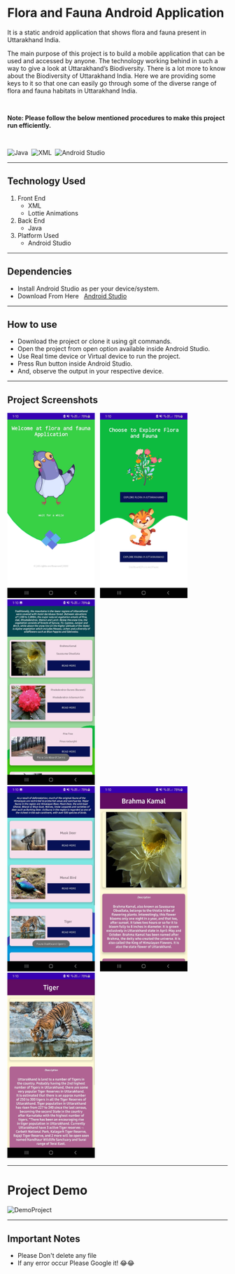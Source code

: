 # Flora and Fauna Android Application

<p>It is a static android application that shows flora and fauna present in Uttarakhand India.</p>

<p>The main purpose of this project is to build a mobile application that can be used and accessed by anyone. The technology working behind in such a way to give a look at Uttarakhand’s Biodiversity. There is a lot more to know about the Biodiversity of Uttarakhand India. Here we are providing some keys to it so that one can easily go through some of the diverse range of flora and fauna habitats in Uttarakhand India.
</p>

<br>

__Note: Please follow the below mentioned procedures to make this project run efficiently.__

<br>

![Java](https://img.shields.io/badge/%20-JAVA-yellow "Java")&nbsp;
![XML](https://img.shields.io/badge/%20-XML-orange "XML")&nbsp;
![Android Studio](https://img.shields.io/badge/%20-Android%20Studio-blue "Android Studio")

---

## Technology Used

1. Front End
    * XML
    * Lottie Animations
2. Back End
    * Java
3. Platform Used
    * Android Studio

---

## Dependencies

* Install Android Studio as per your device/system.
* Download From Here &nbsp; [Android Studio](https://developer.android.com/studio "Download Android Studio From Here")

---

## How to use

* Download the project or clone it using git commands.
* Open the project from open option available inside Android Studio.
* Use Real time device or Virtual device to run the project.
* Press Run button inside Android Studio.
* And, observe the output in your respective device.

---

## Project Screenshots

<img src="Imagesp/IntroPage.jpeg" alt="IntroPage" width="200px"> &nbsp;
<img src="Imagesp/SecondPage.jpeg" alt="SecondPage" width="200px"> &nbsp;
<img src="Imagesp/ThirdPage.jpeg" alt="ThirdPage" width="200px"> &nbsp;
<br>
<img src="Imagesp/FourthPage.jpeg" alt="FourthPage" width="200px"> &nbsp;
<img src="Imagesp/FifthPage.jpeg" alt="FifthPage" width="200px"> &nbsp;
<img src="Imagesp/SixthPage.jpeg" alt="SixthPage" width="200px"> &nbsp;

---

# Project Demo

<img src="Imagesp/Project.gif" alt="DemoProject" title="Please ignore the blury effect!" width="180px">

---

## Important Notes

* Please Don't delete any file
* If any error occur Please Google it! 😂😂
